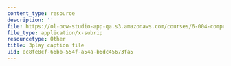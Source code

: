 ```yaml
---
content_type: resource
description: ''
file: https://ol-ocw-studio-app-qa.s3.amazonaws.com/courses/6-004-computation-structures-spring-2017/ec8fe8cf66bb554fa54ab6dc45673fa5_q38KAGAKORk.vtt
file_type: application/x-subrip
resourcetype: Other
title: 3play caption file
uid: ec8fe8cf-66bb-554f-a54a-b6dc45673fa5
---
```

